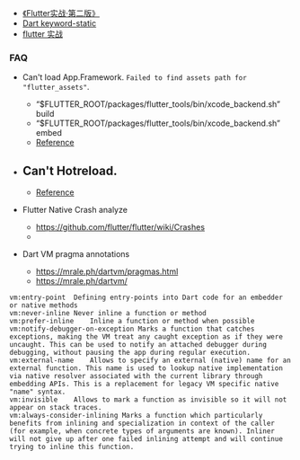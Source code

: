 - [《Flutter实战·第二版》](https://book.flutterchina.club/)
- [Dart keyword-static](https://www.geeksforgeeks.org/dart-static-keyword/)
- [flutter 实战](https://wizardforcel.gitbooks.io/gsyflutterbook/content/Flutter-1.html)





### FAQ
- Can't load App.Framework.  `Failed to find assets path for "flutter_assets"`.
  - “$FLUTTER_ROOT/packages/flutter_tools/bin/xcode_backend.sh” build
  - “$FLUTTER_ROOT/packages/flutter_tools/bin/xcode_backend.sh” embed
  - [Reference](https://github.com/flutter/flutter/issues/29974)

- Can't Hotreload.
  - 
  - [Reference](https://github.com/flutter/flutter/issues/61956)


- Flutter Native Crash analyze
  -  https://github.com/flutter/flutter/wiki/Crashes
  -  

- Dart VM pragma annotations
  - https://mrale.ph/dartvm/pragmas.html
  - https://mrale.ph/dartvm/

```
vm:entry-point	Defining entry-points into Dart code for an embedder or native methods
vm:never-inline	Never inline a function or method
vm:prefer-inline	Inline a function or method when possible
vm:notify-debugger-on-exception	Marks a function that catches exceptions, making the VM treat any caught exception as if they were uncaught. This can be used to notify an attached debugger during debugging, without pausing the app during regular execution.
vm:external-name	Allows to specify an external (native) name for an external function. This name is used to lookup native implementation via native resolver associated with the current library through embedding APIs. This is a replacement for legacy VM specific native "name" syntax.
vm:invisible	Allows to mark a function as invisible so it will not appear on stack traces.
vm:always-consider-inlining	Marks a function which particularly benefits from inlining and specialization in context of the caller (for example, when concrete types of arguments are known). Inliner will not give up after one failed inlining attempt and will continue trying to inline this function.
```
